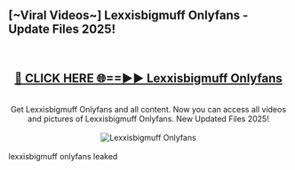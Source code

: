 <h2>[~Viral Videos~] Lexxisbigmuff Onlyfans - Update Files 2025!</h2>
<br>
<div align="center">
<h2><a href="https://betterlinks.top/A2PfLJ" rel="nofollow">🔴 CLICK HERE 🌐==►► Lexxisbigmuff Onlyfans</a></h2>
<br>
Get Lexxisbigmuff Onlyfans and all content. Now you can access all videos and pictures of Lexxisbigmuff Onlyfans. New Updated Files 2025!
<br>
<br>
<a href="https://betterlinks.top/A2PfLJ" rel="nofollow" data-target="animated-image.originalLink"><img src="https://i.ibb.co.com/WyWwxjT/player-gif2.gif" alt="Lexxisbigmuff Onlyfans" style="max-width: 100%; display: inline-block;" data-target="animated-image.originalImage"></a>
</div>
<br>
lexxisbigmuff onlyfans leaked
